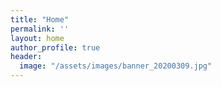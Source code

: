 ```yaml
---
title: "Home"
permalink: ''
layout: home
author_profile: true
header:
  image: "/assets/images/banner_20200309.jpg"
---
```

